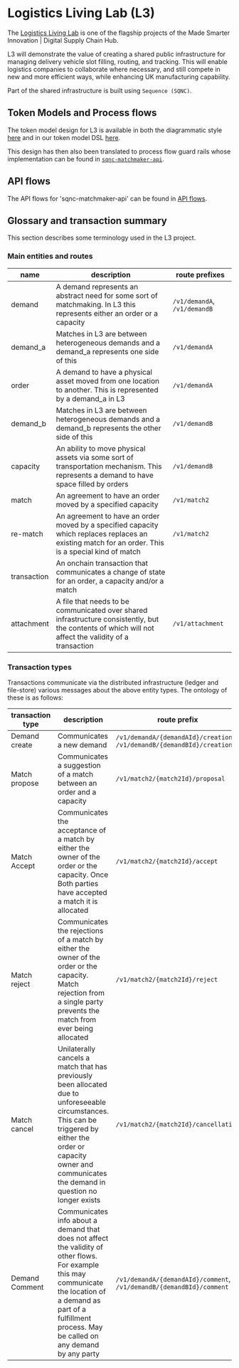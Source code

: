 # Logistics Living Lab (L3)

The [Logistics Living Lab](https://digitalsupplychainhub.uk/showcase/logistics-living-lab/) is one of the flagship projects of the Made Smarter Innovation | Digital Supply Chain Hub.

L3 will demonstrate the value of creating a shared public infrastructure for managing delivery vehicle slot filling, routing, and tracking. This will enable logistics companies to collaborate where necessary, and still compete in new and more efficient ways, while enhancing UK manufacturing capability.

Part of the shared infrastructure is built using `Sequence (SQNC)`.

## Token Models and Process flows

The token model design for L3 is available in both the diagrammatic style [here](./tokens.md) and in our token model DSL [here](./l3.sqnc).

This design has then also been translated to process flow guard rails whose implementation can be found in [`sqnc-matchmaker-api`](https://github.com/digicatapult/sqnc-matchmaker-api#process-flows).

## API flows

The API flows for 'sqnc-matchmaker-api' can be found in [API flows](api_flow.md).

## Glossary and transaction summary

This section describes some terminology used in the L3 project.

### Main entities and routes

| name        | description                                                                                                                                           | route prefixes               |
| ----------- | ----------------------------------------------------------------------------------------------------------------------------------------------------- | ---------------------------- |
| demand      | A demand represents an abstract need for some sort of matchmaking. In L3 this represents either an order or a capacity                                | `/v1/demandA`, `/v1/demandB` |
| demand_a    | Matches in L3 are between heterogeneous demands and a demand_a represents one side of this                                                            | `/v1/demandA`                |
| order       | A demand to have a physical asset moved from one location to another. This is represented by a demand_a in L3                                         | `/v1/demandA`                |
| demand_b    | Matches in L3 are between heterogeneous demands and a demand_b represents the other side of this                                                      | `/v1/demandB`                |
| capacity    | An ability to move physical assets via some sort of transportation mechanism. This represents a demand to have space filled by orders                 | `/v1/demandB`                |
| match       | An agreement to have an order moved by a specified capacity                                                                                           | `/v1/match2`                 |
| re-match    | An agreement to have an order moved by a specified capacity which replaces replaces an existing match for an order. This is a special kind of match   | `/v1/match2`                 |
| transaction | An onchain transaction that communicates a change of state for an order, a capacity and/or a match                                                    |
| attachment  | A file that needs to be communicated over shared infrastructure consistently, but the contents of which will not affect the validity of a transaction | `/v1/attachment`             |

### Transaction types

Transactions communicate via the distributed infrastructure (ledger and file-store) various messages about the above entity types. The ontology of these is as follows:

| transaction type | description                                                                                                                                                                                                                   | route prefix                                                           |
| ---------------- | ----------------------------------------------------------------------------------------------------------------------------------------------------------------------------------------------------------------------------- | ---------------------------------------------------------------------- |
| Demand create    | Communicates a new demand                                                                                                                                                                                                     | `/v1/demandA/{demandAId}/creation`, `/v1/demandB/{demandBId}/creation` |
| Match propose    | Communicates a suggestion of a match between an order and a capacity                                                                                                                                                          | `/v1/match2/{match2Id}/proposal`                                       |
| Match Accept     | Communicates the acceptance of a match by either the owner of the order or the capacity. Once Both parties have accepted a match it is allocated                                                                              | `/v1/match2/{match2Id}/accept`                                         |
| Match reject     | Communicates the rejections of a match by either the owner of the order or the capacity. Match rejection from a single party prevents the match from ever being allocated                                                     | `/v1/match2/{match2Id}/reject`                                         |
| Match cancel     | Unilaterally cancels a match that has previously been allocated due to unforeseeable circumstances. This can be triggered by either the order or capacity owner and communicates the demand in question no longer exists      | `/v1/match2/{match2Id}/cancellation`                                   |
| Demand Comment   | Communicates info about a demand that does not affect the validity of other flows. For example this may communicate the location of a demand as part of a fulfillment process. May be called on any demand by any party       | `/v1/demandA/{demandAId}/comment`, `/v1/demandB/{demandBId}/comment`   |
